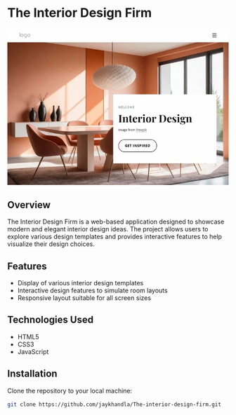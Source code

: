 # The Interior Design Firm

<div align="center">
  <img src ="./The interior design.png"/>  
</div>

## Overview
The Interior Design Firm is a web-based application designed to showcase modern and elegant interior design ideas. The project allows users to explore various design templates and provides interactive features to help visualize their design choices.

## Features
- Display of various interior design templates
- Interactive design features to simulate room layouts
- Responsive layout suitable for all screen sizes

## Technologies Used
- HTML5
- CSS3
- JavaScript

## Installation
Clone the repository to your local machine:
```bash
git clone https://github.com/jaykhandla/The-interior-design-firm.git